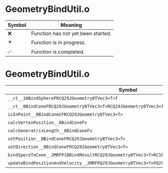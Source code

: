 # GeometryBindUtil.o
| Symbol | Meaning 
| ------------- | ------------- 
| :x: | Function has not yet been started. 
| :eight_pointed_black_star: | Function is in progress. 
| :white_check_mark: | Function is completed. 


# GeometryBindUtil.o
| Symbol | Decompiled? |
| ------------- | ------------- |
| `__ct__10BindSphereFRCQ29JGeometry8TVec3<f>f` | :x: |
| `__ct__8BindConeFRCQ29JGeometry8TVec3<f>RCQ29JGeometry8TVec3<f>ff` | :x: |
| `isInPoint__8BindConeCFRCQ29JGeometry8TVec3<f>` | :x: |
| `calcVertexPosition__8BindConeFv` | :x: |
| `calcGeneratrixLength__8BindConeFv` | :x: |
| `setPosition__8BindConeFRCQ29JGeometry8TVec3<f>` | :x: |
| `setDirection__8BindConeFRCQ29JGeometry8TVec3<f>` | :x: |
| `bindSpereToCone__2MRFP10BindResultRCQ29JGeometry8TVec3<f>RC10BindSphereRC8BindCone` | :x: |
| `updateBindPositionAndVelocity__2MRFPQ29JGeometry8TVec3<f>PQ29JGeometry8TVec3<f>RC10BindResultf` | :x: |

